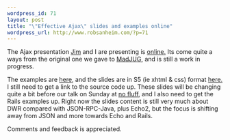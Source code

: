 ```yaml
--- 
wordpress_id: 71
layout: post
title: "\"Effective Ajax\" slides and examples online"
wordpress_url: http://www.robsanheim.com/?p=71
---
```

The Ajax presentation <a href="http://www.jameshalberg.com">Jim</a> and I are presenting is <a href="http://www.robsanheim.com/Ajax/">online.</a>  Its come quite a ways from the original one we gave to <a href="http://www.madjug.org">MadJUG</a>, and is still a work in progress.

The examples are <a href="http://www.robsanheim.com/Ajax/">here</a>, and the slides are in S5 (ie xhtml & css) format <a href="http://www.robsanheim.com/Ajax/do/presentation/">here.</a>  I still need to get a link to the source code up.  These slides will be changing quite a bit before our talk on Sunday at <a href="http://www.nofluffjuststuff.com">no fluff</a>, and I also need to get the Rails examples up.  Right now the slides content is still very much about DWR compared with JSON-RPC-Java, plus Echo2, but the focus is shifting away from JSON and more towards Echo and Rails.

Comments and feedback is appreciated.
